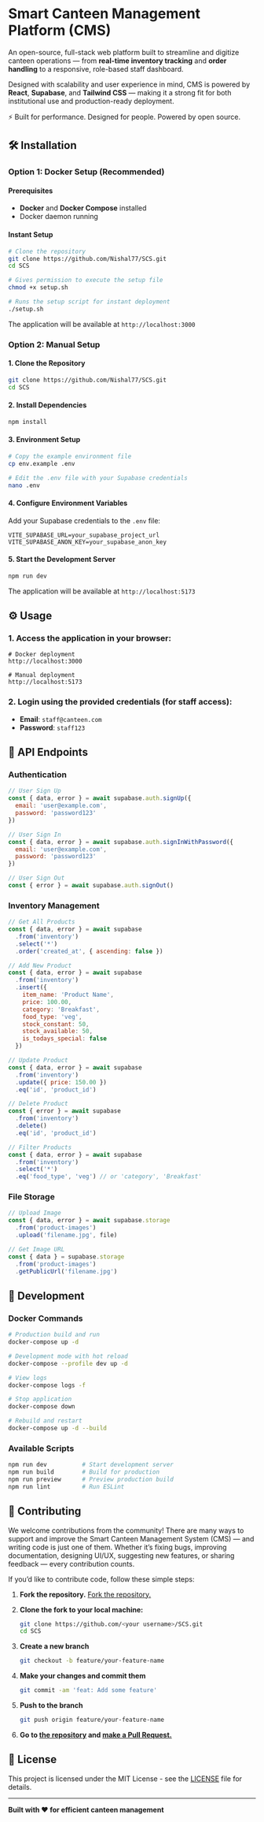 # Smart Canteen Management Platform (CMS)

An open-source, full-stack web platform built to streamline and digitize canteen operations — from **real-time inventory tracking** and **order handling** to a responsive, role-based staff dashboard.

Designed with scalability and user experience in mind, CMS is powered by **React**, **Supabase**, and **Tailwind CSS** — making it a strong fit for both institutional use and production-ready deployment.

⚡ Built for performance. Designed for people. Powered by open source.

## 🛠️ Installation

### Option 1: Docker Setup (Recommended)

#### Prerequisites
- **Docker** and **Docker Compose** installed
- Docker daemon running

#### Instant Setup
```bash
# Clone the repository
git clone https://github.com/Nishal77/SCS.git
cd SCS

# Gives permission to execute the setup file
chmod +x setup.sh

# Runs the setup script for instant deployment
./setup.sh
```

The application will be available at `http://localhost:3000`

### Option 2: Manual Setup

#### 1. Clone the Repository
```bash
git clone https://github.com/Nishal77/SCS.git
cd SCS
```

#### 2. Install Dependencies
```bash
npm install
```

#### 3. Environment Setup
```bash
# Copy the example environment file
cp env.example .env

# Edit the .env file with your Supabase credentials
nano .env
```

#### 4. Configure Environment Variables
Add your Supabase credentials to the `.env` file:
```env
VITE_SUPABASE_URL=your_supabase_project_url
VITE_SUPABASE_ANON_KEY=your_supabase_anon_key
```

#### 5. Start the Development Server
```bash
npm run dev
```

The application will be available at `http://localhost:5173`

## ⚙️ Usage

### 1. Access the application in your browser:
```
# Docker deployment
http://localhost:3000

# Manual deployment
http://localhost:5173
```

### 2. Login using the provided credentials (for staff access):
- **Email**: `staff@canteen.com`
- **Password**: `staff123`

## 🔌 API Endpoints

### Authentication
```javascript
// User Sign Up
const { data, error } = await supabase.auth.signUp({
  email: 'user@example.com',
  password: 'password123'
})

// User Sign In
const { data, error } = await supabase.auth.signInWithPassword({
  email: 'user@example.com',
  password: 'password123'
})

// User Sign Out
const { error } = await supabase.auth.signOut()
```

### Inventory Management
```javascript
// Get All Products
const { data, error } = await supabase
  .from('inventory')
  .select('*')
  .order('created_at', { ascending: false })

// Add New Product
const { data, error } = await supabase
  .from('inventory')
  .insert({
    item_name: 'Product Name',
    price: 100.00,
    category: 'Breakfast',
    food_type: 'veg',
    stock_constant: 50,
    stock_available: 50,
    is_todays_special: false
  })

// Update Product
const { data, error } = await supabase
  .from('inventory')
  .update({ price: 150.00 })
  .eq('id', 'product_id')

// Delete Product
const { error } = await supabase
  .from('inventory')
  .delete()
  .eq('id', 'product_id')

// Filter Products
const { data, error } = await supabase
  .from('inventory')
  .select('*')
  .eq('food_type', 'veg') // or 'category', 'Breakfast'
```

### File Storage
```javascript
// Upload Image
const { data, error } = await supabase.storage
  .from('product-images')
  .upload('filename.jpg', file)

// Get Image URL
const { data } = supabase.storage
  .from('product-images')
  .getPublicUrl('filename.jpg')
```

## 🔧 Development

### Docker Commands
```bash
# Production build and run
docker-compose up -d

# Development mode with hot reload
docker-compose --profile dev up -d

# View logs
docker-compose logs -f

# Stop application
docker-compose down

# Rebuild and restart
docker-compose up -d --build
```

### Available Scripts
```bash
npm run dev          # Start development server
npm run build        # Build for production
npm run preview      # Preview production build
npm run lint         # Run ESLint
```

## 🤝 Contributing

We welcome contributions from the community! There are many ways to support and improve the Smart Canteen Management System (CMS) — and writing code is just one of them. Whether it’s fixing bugs, improving documentation, designing UI/UX, suggesting new features, or sharing feedback — every contribution counts.

If you’d like to contribute code, follow these simple steps:

1. **Fork the repository.**
   [Fork the repository.](https://github.com/Nishal77/SCS/fork)

2. **Clone the fork to your local machine:**
   ```bash
   git clone https://github.com/<your username>/SCS.git
   cd SCS
   ```

3. **Create a new branch**
   ```bash
   git checkout -b feature/your-feature-name
   ```

4. **Make your changes and commit them**
   ```bash
   git commit -am 'feat: Add some feature'
   ```

5. **Push to the branch**
   ```bash
   git push origin feature/your-feature-name
   ```

6. **Go to [the repository](https://github.com/Nishal77/SCS) and [make a Pull Request.](https://github.com/Nishal77/SCS/compare)**

## 📝 License

This project is licensed under the MIT License - see the [LICENSE](LICENSE) file for details.

---

**Built with ❤️ for efficient canteen management**
